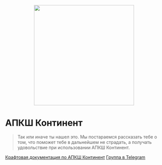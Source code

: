 <p align="center">
  <img width="320" height="320" src="https://github.com/g00dvin/continent-faq/blob/master/res/logo.png">
</p>

# АПКШ Континент
> Так или иначе ты нашел это. 
> Мы постараемся рассказать тебе о том, что поможет тебе в дальнейшем не страдать, а получать удовольствие при использовании АПКШ Континент.

[Крафтовая документация по АПКШ Континент](https://docs.apksh.net/)
[Группа в Telegram](https://t.me/apksh)




